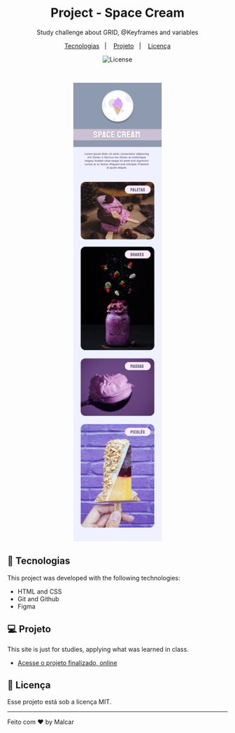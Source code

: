 <h1 align="center"> Project - Space Cream </h1>

<p align="center">
Study challenge about GRID, @Keyframes and variables
</p>

<p align="center">
  <a href="#-tecnologias">Tecnologias</a>&nbsp;&nbsp;&nbsp;|&nbsp;&nbsp;&nbsp;
  <a href="#-projeto">Projeto</a>&nbsp;&nbsp;&nbsp;|&nbsp;&nbsp;&nbsp;
  <a href="#memo-licença">Licença</a>
</p>

<p align="center">
  <img alt="License" src="https://img.shields.io/static/v1?label=license&message=MIT&color=49AA26&labelColor=000000">
</p>

<br>

<p align="center">
  <img alt="Project Space Cream" src=".github/Preview.jpg" width="40%">
</p>

## 🚀 Tecnologias

This project was developed with the following technologies:

- HTML and CSS
- Git and Github
- Figma

## 💻 Projeto

This site is just for studies, applying what was learned in class.

- [Acesse o projeto finalizado, online](https://malcarale.github.io/space-cream)

## :memo: Licença

Esse projeto está sob a licença MIT.

---

Feito com ♥ by Malcar

